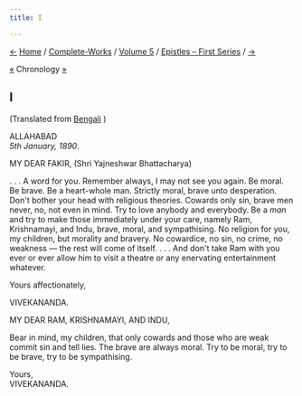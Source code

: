 ```yaml
---
title: I

---
```

<div>

[←](note.htm) [Home](../../../index.htm) /
[Complete-Works](../../complete_works.htm) / [Volume
5](../volume_5_contents.htm) / [Epistles – First
Series](epistles_first_series_contents.htm)
/ [→](002_panditji_maharaj.htm)

  

[«](../../volume_7/epistles_third_series/02_sir.htm) Chronology
[»](../../volume_6/epistles_second_series/015_sir.htm)  

## I

(Translated from [Bengali](b6022_23e5001.htm) )

ALLAHABAD  
*5th January, 1890*.

MY DEAR FAKIR, (Shri Yajneshwar Bhattacharya)

. . . A word for you. Remember always, I may not see you again. Be
moral. Be brave. Be a heart-whole man. Strictly moral, brave unto
desperation. Don't bother your head with religious theories. Cowards
only sin, brave men never, no, not even in mind. Try to love anybody and
everybody. Be a *man* and try to make those immediately under your care,
namely Ram, Krishnamayi, and Indu, brave, moral, and sympathising. No
religion for you, my children, but morality and bravery. No cowardice,
no sin, no crime, no weakness — the rest will come of itself. . . . And
don't take Ram with you ever or ever allow him to visit a theatre or any
enervating entertainment whatever. 

Yours affectionately,

VIVEKANANDA.

MY DEAR RAM, KRISHNAMAYI, AND INDU,

Bear in mind, my children, that only cowards and those who are weak
commit sin and tell lies. The brave are always moral. Try to be moral,
try to be brave, try to be sympathising.

Yours,  
VIVEKANANDA.

</div>
